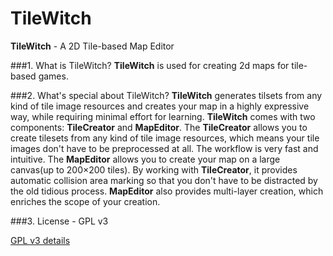 # TileWitch
**TileWitch** - A 2D Tile-based Map Editor

###1. What is TileWitch?
**TileWitch** is used for creating 2d maps for tile-based games.

###2. What's special about TileWitch?
**TileWitch** generates tilsets from any kind of tile image resources and creates your map in a highly expressive way, while requiring minimal effort for learning. 
**TileWitch** comes with two components: **TileCreator** and **MapEditor**. The **TileCreator** allows you to create tilesets from any kind of tile image resources, which means your tile images don't have to be preprocessed at all. The workflow is very fast and intuitive. The **MapEditor** allows you to create your map on a large canvas(up to 200×200 tiles). By working with **TileCreator**, it provides automatic collision area marking so that you don't have to be distracted by the old tidious process. **MapEditor** also provides multi-layer creation, which enriches the scope of your creation.

###3. License - GPL v3

[GPL v3 details](http://www.gnu.org/licenses/gpl-2.0.txt)